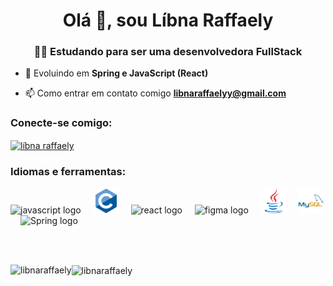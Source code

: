 <h1 align="center">Olá 👋, sou Líbna Raffaely</h1>
<h3 align="center">👨‍💻 Estudando para ser uma desenvolvedora FullStack</h3>

- 🌱 Evoluindo em **Spring e JavaScript (React)**

- 📫 Como entrar em contato comigo **libnaraffaelyy@gmail.com**

<h3 align="left">Conecte-se comigo:</h3>
<p align="left">
<a href="https://linkedin.com/in/líbna-raffaely" target="blank"><img align="center" src="https://raw.githubusercontent.com/rahuldkjain/github-profile-readme-generator/master/src/images/icons/Social/linked-in-alt.svg" alt="líbna raffaely" height="30" width="40" /></a>
</p>

<h3 align="left">Idiomas e ferramentas:</h3>

<div align="left">
  <img src="https://cdn.jsdelivr.net/gh/devicons/devicon/icons/javascript/javascript-original.svg" height="40" alt="javascript logo"  />
  <img width="12" />
  <img src="https://raw.githubusercontent.com/devicons/devicon/master/icons/c/c-original.svg" height="40" alt="c logo"  />
  <img width="12" />
  <img src="https://cdn.jsdelivr.net/gh/devicons/devicon/icons/react/react-original.svg" height="40" alt="react logo"  />
  <img width="12" />
  <img src="https://www.vectorlogo.zone/logos/figma/figma-icon.svg" height="40" alt="figma logo"  />
  <img width="12" />
  <img src="https://raw.githubusercontent.com/devicons/devicon/master/icons/java/java-original.svg" height="40" alt="java logo"  />
  <img width="12" />
  <img src="https://raw.githubusercontent.com/devicons/devicon/master/icons/mysql/mysql-original-wordmark.svg" height="40" alt="Mysql logo"  />
  <img width="12" />
  <img src="https://www.vectorlogo.zone/logos/springio/springio-icon.svg" height="40" alt="Spring logo"  />
  <img width="12" />
</div>

<br><br>


<p> <img align="left" src="https://github-readme-stats.vercel.app/api?username=libnaraffaely&show_icons=true&locale=en" alt="libnaraffaely" /></p>

<p><img align="center" src="https://github-readme-stats.vercel.app/api/top-langs?username=libnaraffaely&show_icons=true&locale=en&layout=compact" alt="libnaraffaely" /></p>
